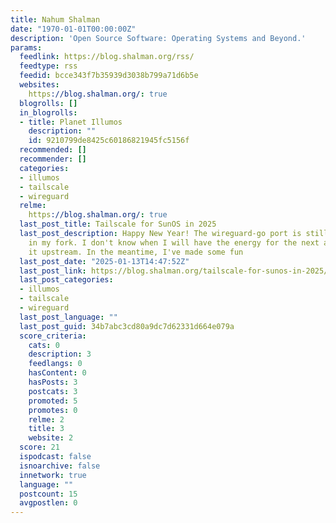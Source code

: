 ```yaml
---
title: Nahum Shalman
date: "1970-01-01T00:00:00Z"
description: 'Open Source Software: Operating Systems and Beyond.'
params:
  feedlink: https://blog.shalman.org/rss/
  feedtype: rss
  feedid: bcce343f7b35939d3038b799a71d6b5e
  websites:
    https://blog.shalman.org/: true
  blogrolls: []
  in_blogrolls:
  - title: Planet Illumos
    description: ""
    id: 9210799de8425c60186821945fc5156f
  recommended: []
  recommender: []
  categories:
  - illumos
  - tailscale
  - wireguard
  relme:
    https://blog.shalman.org/: true
  last_post_title: Tailscale for SunOS in 2025
  last_post_description: Happy New Year! The wireguard-go port is still sitting around
    in my fork. I don't know when I will have the energy for the next attempt to get
    it upstream. In the meantime, I've made some fun
  last_post_date: "2025-01-13T14:47:52Z"
  last_post_link: https://blog.shalman.org/tailscale-for-sunos-in-2025/
  last_post_categories:
  - illumos
  - tailscale
  - wireguard
  last_post_language: ""
  last_post_guid: 34b7abc3cd80a9dc7d62331d664e079a
  score_criteria:
    cats: 0
    description: 3
    feedlangs: 0
    hasContent: 0
    hasPosts: 3
    postcats: 3
    promoted: 5
    promotes: 0
    relme: 2
    title: 3
    website: 2
  score: 21
  ispodcast: false
  isnoarchive: false
  innetwork: true
  language: ""
  postcount: 15
  avgpostlen: 0
---
```

